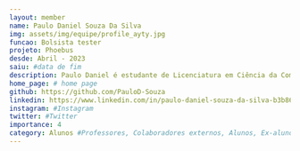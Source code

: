 ```yaml
---
layout: member
name: Paulo Daniel Souza Da Silva
img: assets/img/equipe/profile_ayty.jpg
funcao: Bolsista tester
projeto: Phoebus 
desde: Abril - 2023
saiu: #data de fim
description: Paulo Daniel é estudante de Licenciatura em Ciência da Computação (LCC) na Universidade Federal da Paraíba(UFPB), atualmente faz parte do grupo AYTY atuando como tester.
home_page: # home page
github: https://github.com/PauloD-Souza
linkedin: https://www.linkedin.com/in/paulo-daniel-souza-da-silva-b3b86520b/
instagram: #Instagram
twitter: #Twitter
importance: 4
category: Alunos #Professores, Colaboradores externos, Alunos, Ex-alunos
---
```

